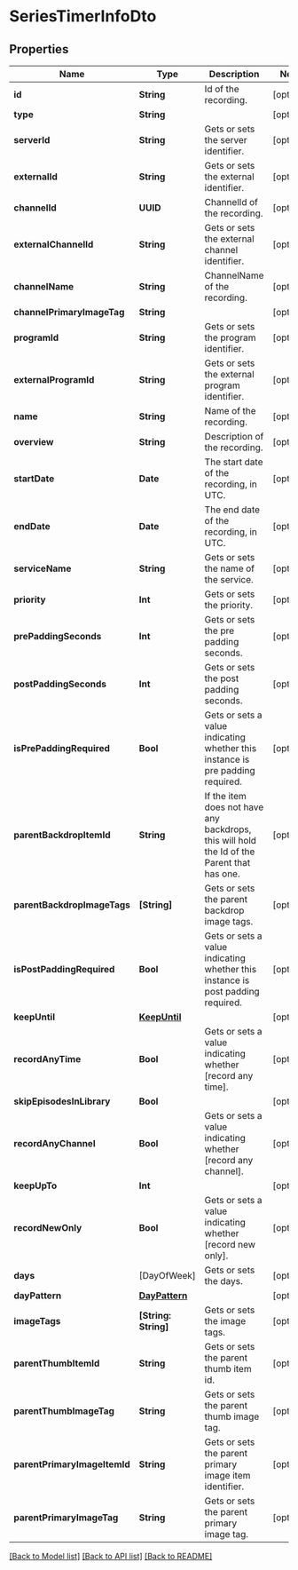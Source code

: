 # SeriesTimerInfoDto

## Properties
Name | Type | Description | Notes
------------ | ------------- | ------------- | -------------
**id** | **String** | Id of the recording. | [optional] 
**type** | **String** |  | [optional] 
**serverId** | **String** | Gets or sets the server identifier. | [optional] 
**externalId** | **String** | Gets or sets the external identifier. | [optional] 
**channelId** | **UUID** | ChannelId of the recording. | [optional] 
**externalChannelId** | **String** | Gets or sets the external channel identifier. | [optional] 
**channelName** | **String** | ChannelName of the recording. | [optional] 
**channelPrimaryImageTag** | **String** |  | [optional] 
**programId** | **String** | Gets or sets the program identifier. | [optional] 
**externalProgramId** | **String** | Gets or sets the external program identifier. | [optional] 
**name** | **String** | Name of the recording. | [optional] 
**overview** | **String** | Description of the recording. | [optional] 
**startDate** | **Date** | The start date of the recording, in UTC. | [optional] 
**endDate** | **Date** | The end date of the recording, in UTC. | [optional] 
**serviceName** | **String** | Gets or sets the name of the service. | [optional] 
**priority** | **Int** | Gets or sets the priority. | [optional] 
**prePaddingSeconds** | **Int** | Gets or sets the pre padding seconds. | [optional] 
**postPaddingSeconds** | **Int** | Gets or sets the post padding seconds. | [optional] 
**isPrePaddingRequired** | **Bool** | Gets or sets a value indicating whether this instance is pre padding required. | [optional] 
**parentBackdropItemId** | **String** | If the item does not have any backdrops, this will hold the Id of the Parent that has one. | [optional] 
**parentBackdropImageTags** | **[String]** | Gets or sets the parent backdrop image tags. | [optional] 
**isPostPaddingRequired** | **Bool** | Gets or sets a value indicating whether this instance is post padding required. | [optional] 
**keepUntil** | [**KeepUntil**](KeepUntil.md) |  | [optional] 
**recordAnyTime** | **Bool** | Gets or sets a value indicating whether [record any time]. | [optional] 
**skipEpisodesInLibrary** | **Bool** |  | [optional] 
**recordAnyChannel** | **Bool** | Gets or sets a value indicating whether [record any channel]. | [optional] 
**keepUpTo** | **Int** |  | [optional] 
**recordNewOnly** | **Bool** | Gets or sets a value indicating whether [record new only]. | [optional] 
**days** | [DayOfWeek] | Gets or sets the days. | [optional] 
**dayPattern** | [**DayPattern**](DayPattern.md) |  | [optional] 
**imageTags** | **[String: String]** | Gets or sets the image tags. | [optional] 
**parentThumbItemId** | **String** | Gets or sets the parent thumb item id. | [optional] 
**parentThumbImageTag** | **String** | Gets or sets the parent thumb image tag. | [optional] 
**parentPrimaryImageItemId** | **String** | Gets or sets the parent primary image item identifier. | [optional] 
**parentPrimaryImageTag** | **String** | Gets or sets the parent primary image tag. | [optional] 

[[Back to Model list]](../README.md#documentation-for-models) [[Back to API list]](../README.md#documentation-for-api-endpoints) [[Back to README]](../README.md)


